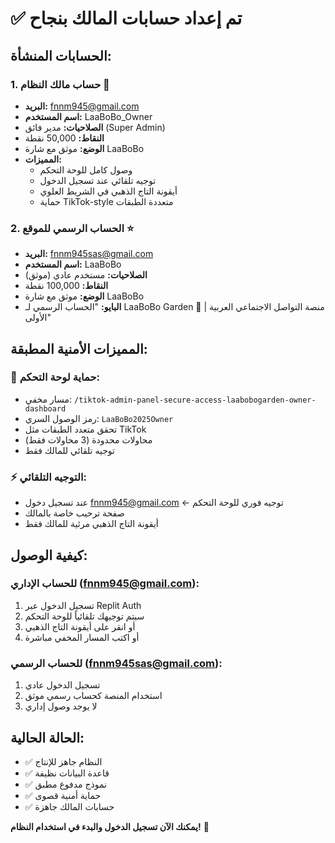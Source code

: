 # ✅ تم إعداد حسابات المالك بنجاح

## الحسابات المنشأة:

### 1. حساب مالك النظام 👑
- **البريد:** fnnm945@gmail.com
- **اسم المستخدم:** LaaBoBo_Owner
- **الصلاحيات:** مدير فائق (Super Admin)
- **النقاط:** 50,000 نقطة
- **الوضع:** موثق مع شارة LaaBoBo
- **المميزات:**
  - وصول كامل للوحة التحكم
  - توجيه تلقائي عند تسجيل الدخول
  - أيقونة التاج الذهبي في الشريط العلوي
  - حماية TikTok-style متعددة الطبقات

### 2. الحساب الرسمي للموقع ⭐
- **البريد:** fnnm945sas@gmail.com  
- **اسم المستخدم:** LaaBoBo
- **الصلاحيات:** مستخدم عادي (موثق)
- **النقاط:** 100,000 نقطة
- **الوضع:** موثق مع شارة LaaBoBo
- **البايو:** "الحساب الرسمي لـ LaaBoBo Garden 🌸 | منصة التواصل الاجتماعي العربية الأولى"

## المميزات الأمنية المطبقة:

### 🔐 حماية لوحة التحكم:
- مسار مخفي: `/tiktok-admin-panel-secure-access-laabobogarden-owner-dashboard`
- رمز الوصول السري: `LaaBoBo2025Owner`
- تحقق متعدد الطبقات مثل TikTok
- محاولات محدودة (3 محاولات فقط)
- توجيه تلقائي للمالك فقط

### ⚡ التوجيه التلقائي:
- عند تسجيل دخول fnnm945@gmail.com ← توجيه فوري للوحة التحكم
- صفحة ترحيب خاصة بالمالك
- أيقونة التاج الذهبي مرئية للمالك فقط

## كيفية الوصول:

### للحساب الإداري (fnnm945@gmail.com):
1. تسجيل الدخول عبر Replit Auth
2. سيتم توجيهك تلقائياً للوحة التحكم
3. أو انقر على أيقونة التاج الذهبي
4. أو اكتب المسار المخفي مباشرة

### للحساب الرسمي (fnnm945sas@gmail.com):
1. تسجيل الدخول عادي
2. استخدام المنصة كحساب رسمي موثق
3. لا يوجد وصول إداري

## الحالة الحالية:
- ✅ النظام جاهز للإنتاج
- ✅ قاعدة البيانات نظيفة
- ✅ نموذج مدفوع مطبق
- ✅ حماية أمنية قصوى
- ✅ حسابات المالك جاهزة

**يمكنك الآن تسجيل الدخول والبدء في استخدام النظام!** 🚀